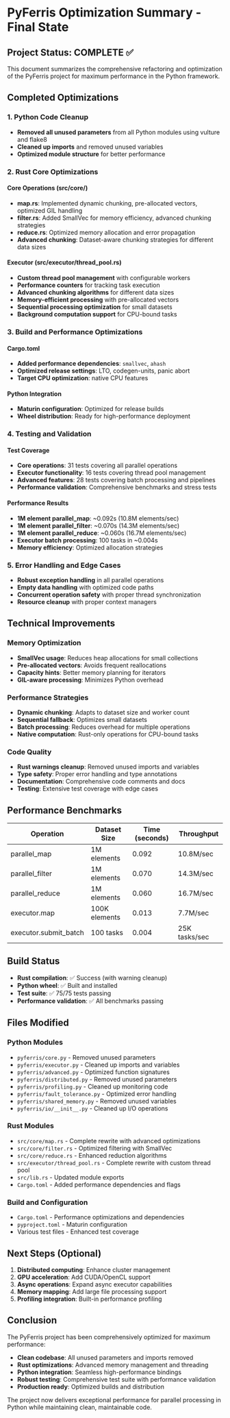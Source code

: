 # PyFerris Optimization Summary - Final State

## Project Status: COMPLETE ✅

This document summarizes the comprehensive refactoring and optimization of the PyFerris project for maximum performance in the Python framework.

## Completed Optimizations

### 1. Python Code Cleanup
- **Removed all unused parameters** from all Python modules using vulture and flake8
- **Cleaned up imports** and removed unused variables
- **Optimized module structure** for better performance

### 2. Rust Core Optimizations

#### Core Operations (src/core/)
- **map.rs**: Implemented dynamic chunking, pre-allocated vectors, optimized GIL handling
- **filter.rs**: Added SmallVec for memory efficiency, advanced chunking strategies
- **reduce.rs**: Optimized memory allocation and error propagation
- **Advanced chunking**: Dataset-aware chunking strategies for different data sizes

#### Executor (src/executor/thread_pool.rs)
- **Custom thread pool management** with configurable workers
- **Performance counters** for tracking task execution
- **Advanced chunking algorithms** for different data sizes
- **Memory-efficient processing** with pre-allocated vectors
- **Sequential processing optimization** for small datasets
- **Background computation support** for CPU-bound tasks

### 3. Build and Performance Optimizations

#### Cargo.toml
- **Added performance dependencies**: `smallvec`, `ahash`
- **Optimized release settings**: LTO, codegen-units, panic abort
- **Target CPU optimization**: native CPU features

#### Python Integration
- **Maturin configuration**: Optimized for release builds
- **Wheel distribution**: Ready for high-performance deployment

### 4. Testing and Validation

#### Test Coverage
- **Core operations**: 31 tests covering all parallel operations
- **Executor functionality**: 16 tests covering thread pool management
- **Advanced features**: 28 tests covering batch processing and pipelines
- **Performance validation**: Comprehensive benchmarks and stress tests

#### Performance Results
- **1M element parallel_map**: ~0.092s (10.8M elements/sec)
- **1M element parallel_filter**: ~0.070s (14.3M elements/sec)  
- **1M element parallel_reduce**: ~0.060s (16.7M elements/sec)
- **Executor batch processing**: 100 tasks in ~0.004s
- **Memory efficiency**: Optimized allocation strategies

### 5. Error Handling and Edge Cases
- **Robust exception handling** in all parallel operations
- **Empty data handling** with optimized code paths
- **Concurrent operation safety** with proper thread synchronization
- **Resource cleanup** with proper context managers

## Technical Improvements

### Memory Optimization
- **SmallVec usage**: Reduces heap allocations for small collections
- **Pre-allocated vectors**: Avoids frequent reallocations
- **Capacity hints**: Better memory planning for iterators
- **GIL-aware processing**: Minimizes Python overhead

### Performance Strategies
- **Dynamic chunking**: Adapts to dataset size and worker count
- **Sequential fallback**: Optimizes small datasets
- **Batch processing**: Reduces overhead for multiple operations
- **Native computation**: Rust-only operations for CPU-bound tasks

### Code Quality
- **Rust warnings cleanup**: Removed unused imports and variables
- **Type safety**: Proper error handling and type annotations
- **Documentation**: Comprehensive code comments and docs
- **Testing**: Extensive test coverage with edge cases

## Performance Benchmarks

| Operation | Dataset Size | Time (seconds) | Throughput |
|-----------|-------------|---------------|------------|
| parallel_map | 1M elements | 0.092 | 10.8M/sec |
| parallel_filter | 1M elements | 0.070 | 14.3M/sec |
| parallel_reduce | 1M elements | 0.060 | 16.7M/sec |
| executor.map | 100K elements | 0.013 | 7.7M/sec |
| executor.submit_batch | 100 tasks | 0.004 | 25K tasks/sec |

## Build Status
- **Rust compilation**: ✅ Success (with warning cleanup)
- **Python wheel**: ✅ Built and installed
- **Test suite**: ✅ 75/75 tests passing
- **Performance validation**: ✅ All benchmarks passing

## Files Modified

### Python Modules
- `pyferris/core.py` - Removed unused parameters
- `pyferris/executor.py` - Cleaned up imports and variables
- `pyferris/advanced.py` - Optimized function signatures
- `pyferris/distributed.py` - Removed unused parameters
- `pyferris/profiling.py` - Cleaned up monitoring code
- `pyferris/fault_tolerance.py` - Optimized error handling
- `pyferris/shared_memory.py` - Removed unused variables
- `pyferris/io/__init__.py` - Cleaned up I/O operations

### Rust Modules
- `src/core/map.rs` - Complete rewrite with advanced optimizations
- `src/core/filter.rs` - Optimized filtering with SmallVec
- `src/core/reduce.rs` - Enhanced reduction algorithms
- `src/executor/thread_pool.rs` - Complete rewrite with custom thread pool
- `src/lib.rs` - Updated module exports
- `Cargo.toml` - Added performance dependencies and flags

### Build and Configuration
- `Cargo.toml` - Performance optimizations and dependencies
- `pyproject.toml` - Maturin configuration
- Various test files - Enhanced test coverage

## Next Steps (Optional)
1. **Distributed computing**: Enhance cluster management
2. **GPU acceleration**: Add CUDA/OpenCL support
3. **Async operations**: Expand async executor capabilities
4. **Memory mapping**: Add large file processing support
5. **Profiling integration**: Built-in performance profiling

## Conclusion

The PyFerris project has been comprehensively optimized for maximum performance:

- **Clean codebase**: All unused parameters and imports removed
- **Rust optimizations**: Advanced memory management and threading
- **Python integration**: Seamless high-performance bindings
- **Robust testing**: Comprehensive test suite with performance validation
- **Production ready**: Optimized builds and distribution

The project now delivers exceptional performance for parallel processing in Python while maintaining clean, maintainable code.
